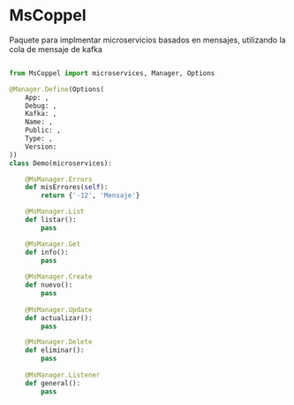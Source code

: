 # MsCoppel

Paquete para implmentar microservicios basados en mensajes, utilizando la cola de mensaje de kafka

```python

from MsCoppel import microservices, Manager, Options

@Manager.Define(Options(
    App: ,
    Debug: ,
    Kafka: ,
    Name: ,
    Public: ,
    Type: ,
    Version: 
))
class Demo(microservices):

    @MsManager.Errors
    def misErrores(self):
        return {'-12', 'Mensaje'}

    @MsManager.List
    def listar():
        pass

    @MsManager.Get
    def info():
        pass
    
    @MsManager.Create
    def nuevo():
        pass
    
    @MsManager.Update
    def actualizar():
        pass

    @MsManager.Delete
    def eliminar():
        pass
    
    @MsManager.Listener
    def general():
        pass

```